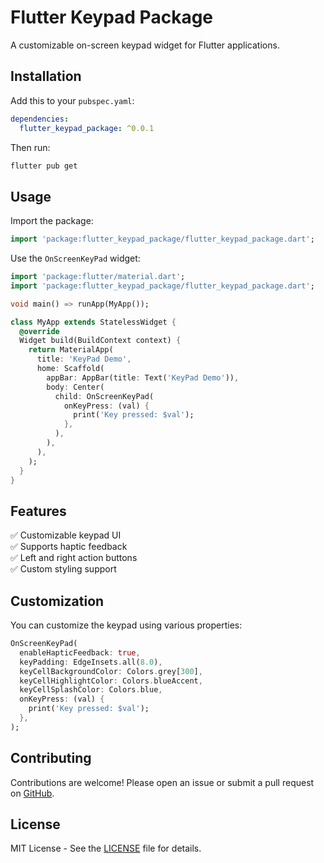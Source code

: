 # Flutter Keypad Package

A customizable on-screen keypad widget for Flutter applications.

## Installation

Add this to your `pubspec.yaml`:

```yaml
dependencies:
  flutter_keypad_package: ^0.0.1
```

Then run:

```sh
flutter pub get
```

## Usage

Import the package:

```dart
import 'package:flutter_keypad_package/flutter_keypad_package.dart';
```

Use the `OnScreenKeyPad` widget:

```dart
import 'package:flutter/material.dart';
import 'package:flutter_keypad_package/flutter_keypad_package.dart';

void main() => runApp(MyApp());

class MyApp extends StatelessWidget {
  @override
  Widget build(BuildContext context) {
    return MaterialApp(
      title: 'KeyPad Demo',
      home: Scaffold(
        appBar: AppBar(title: Text('KeyPad Demo')),
        body: Center(
          child: OnScreenKeyPad(
            onKeyPress: (val) {
              print('Key pressed: $val');
            },
          ),
        ),
      ),
    );
  }
}
```

## Features

✅ Customizable keypad UI  
✅ Supports haptic feedback  
✅ Left and right action buttons  
✅ Custom styling support  

## Customization

You can customize the keypad using various properties:

```dart
OnScreenKeyPad(
  enableHapticFeedback: true,
  keyPadding: EdgeInsets.all(8.0),
  keyCellBackgroundColor: Colors.grey[300],
  keyCellHighlightColor: Colors.blueAccent,
  keyCellSplashColor: Colors.blue,
  onKeyPress: (val) {
    print('Key pressed: $val');
  },
);
```

## Contributing

Contributions are welcome! Please open an issue or submit a pull request on [GitHub](https://github.com/yourusername/flutter_keypad_package).

## License

MIT License - See the [LICENSE](LICENSE) file for details.

